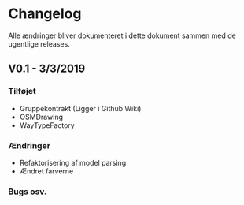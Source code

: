 # Changelog
Alle ændringer bliver dokumenteret i dette dokument sammen med de ugentlige releases.

## V0.1 - 3/3/2019
### Tilføjet
- Gruppekontrakt (Ligger i Github Wiki)
- OSMDrawing
- WayTypeFactory

### Ændringer
- Refaktorisering af model parsing
- Ændret farverne

### Bugs osv.
